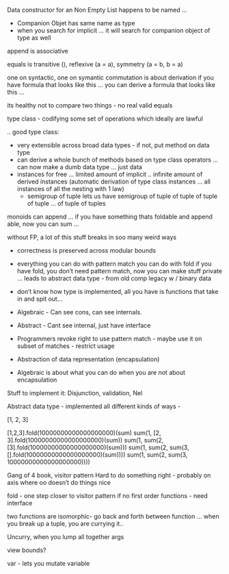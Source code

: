 Data constructor for an Non Empty List happens to be named …

- Companion Objet has same name as type
- when you search for implicit … it will search for companion object of type as well

append is associative

equals is transitive (), reflexive (a = a), symmetry (a = b, b = a)

one on syntactic, one on symantic 
commutation is about derivation
if you have formula that looks like this … you can derive a formula that looks like this … 

its healthy not to compare two things - no real valid equals

type class - codifying some set of operations which ideally are lawful

.. good type class:
- very extensible across broad data types - if not, put method on data type
- can derive a whole bunch of methods based on type class operators … can now make a dumb data type … just data
- instances for free … limited amount of implicit .. infinite amount of derived instances (automatic derivation of type class instances … all instances of all the nesting with 1 law)
	- semigroup of tuple lets us have semigroup of tuple of tuple of 	tuple of tuple … of tuple of tuples

monoids can append … 
if you have something thats foldable and append able, now you can sum … 

without FP, a lot of this stuff breaks in soo many weird ways
- correctness is preserved across modular bounds


- everything you can do with pattern match you can do with fold
if you have fold, you don’t need pattern match, now you can make  stuff private … leads to abstract data type - from old comp legacy w / binary data
- don’t know how type is implemented, all you have is functions that take in and spit out…

- Algebraic - Can see cons, can see internals.
- Abstract - Cant see internal, just have interface

- Programmers revoke right to use pattern match - maybe use it on subset of matches - restrict usage
- Abstraction of data representation (encapsulation)

- Algebraic is about what you can do when you are not about encapsulation

Stuff to implement it: Disjunction, validation, Nel

Abstract data type - implemented all different kinds of ways - 


[1, 2, 3]

[1,2,3].fold(10000000000000000000)(sum)
sum(1, [2, 3].fold(10000000000000000000)(sum))
sum(1, sum(2, [3].fold(10000000000000000000)(sum)))
sum(1, sum(2, sum(3, [].fold(10000000000000000000)(sum))))
sum(1, sum(2, sum(3, 10000000000000000000))))


Gang of 4 book, visitor pattern
Hard to do something right - probably on axis where oo doesn’t do things nice

fold - one step closer to visitor pattern
if no first order functions - need interface

two functions are isomorphic- go back and forth between function …
when you break up a tuple, you are currying it..

Uncurry, when you lump all together args 

view bounds?

var - lets you mutate variable